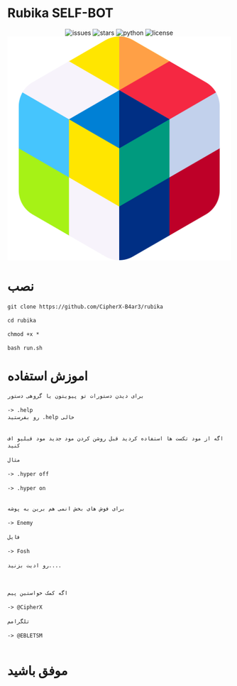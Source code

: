 # Rubika SELF-BOT

<div align="center">

![issues](https://img.shields.io/github/issues/CipherX-B4ar3/rubika)
![stars](https://img.shields.io/github/stars/CipherX-B4ar3/rubika)
![python](https://img.shields.io/pypi/pyversions/3?color=black%20&label=PYTHON&logo=Python&logoColor=%233CB371)
![license](https://img.shields.io/github/license/CipherX-B4ar3/rubika)
![icon](https://github.com/CipherX-B4ar3/rubika/raw/main/icon.png)
</div>


# نصب 

```git clone https://github.com/CipherX-B4ar3/rubika```

```cd rubika```

```chmod +x *```

```bash run.sh```


# اموزش استفاده

```
برای دیدن دستورات تو پیویتون یا گروهی دستور 

-> .help
رو بفرستید .help خالی


اگه از مود تکست ها استفاده کردید قبل روشن کردن مود جدید مود قبلیو اف کنید

مثال

-> .hyper off

-> .hyper on

```

```

برای فوش های بخش انمی هم برین به پوشه 

-> Enemy

فایل

-> Fosh

رو ادیت بزنید....


```

```

اگه کمک خواستین پیم 

-> @CipherX

تلگرامم

-> @EBLETSM


```


# موفق باشید 




